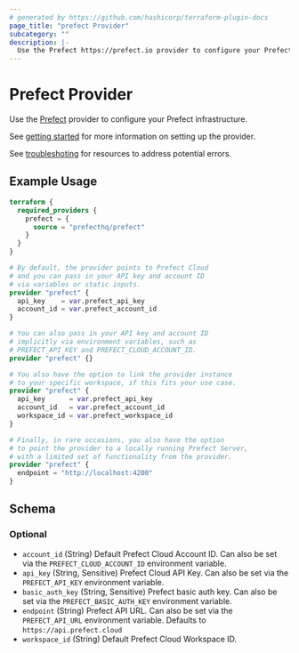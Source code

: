 ```yaml
---
# generated by https://github.com/hashicorp/terraform-plugin-docs
page_title: "prefect Provider"
subcategory: ""
description: |-
  Use the Prefect https://prefect.io provider to configure your Prefect infrastructure.
---
```


# Prefect Provider

Use the [Prefect](https://prefect.io) provider to configure your Prefect infrastructure.

See [getting started](./guides/getting-started.md) for more information on setting up the provider.

See [troubleshoting](./guides/troubleshooting.md) for resources to address potential errors.

## Example Usage

```terraform
terraform {
  required_providers {
    prefect = {
      source = "prefecthq/prefect"
    }
  }
}

# By default, the provider points to Prefect Cloud
# and you can pass in your API key and account ID
# via variables or static inputs.
provider "prefect" {
  api_key    = var.prefect_api_key
  account_id = var.prefect_account_id
}

# You can also pass in your API key and account ID
# implicitly via environment variables, such as
# PREFECT_API_KEY and PREFECT_CLOUD_ACCOUNT_ID.
provider "prefect" {}

# You also have the option to link the provider instance
# to your specific workspace, if this fits your use case.
provider "prefect" {
  api_key      = var.prefect_api_key
  account_id   = var.prefect_account_id
  workspace_id = var.prefect_workspace_id
}

# Finally, in rare occasions, you also have the option
# to point the provider to a locally running Prefect Server,
# with a limited set of functionality from the provider.
provider "prefect" {
  endpoint = "http://localhost:4200"
}
```

<!-- schema generated by tfplugindocs -->
## Schema

### Optional

- `account_id` (String) Default Prefect Cloud Account ID. Can also be set via the `PREFECT_CLOUD_ACCOUNT_ID` environment variable.
- `api_key` (String, Sensitive) Prefect Cloud API Key. Can also be set via the `PREFECT_API_KEY` environment variable.
- `basic_auth_key` (String, Sensitive) Prefect basic auth key. Can also be set via the `PREFECT_BASIC_AUTH_KEY` environment variable.
- `endpoint` (String) Prefect API URL. Can also be set via the `PREFECT_API_URL` environment variable. Defaults to `https://api.prefect.cloud`
- `workspace_id` (String) Default Prefect Cloud Workspace ID.
